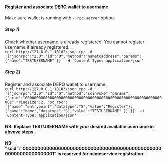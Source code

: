 #### Register and associate DERO wallet to username.   

Make sure wallet is running with ```--rpc-server``` option.

##### Step 1]
Check whether username is already registered. You cannot register username if already registered.  
``` curl http://127.0.0.1:10102/json_rpc -d '{"jsonrpc":"2.0","id":"0","method":"nametoaddress","params":{"name":"TESTUSERNAME" }}' -H 'Content-Type: application/json' ```  

##### Step 2]
Register and associate DERO wallet to username.  
``` curl http://127.0.0.1:10103/json_rpc -d '{"jsonrpc":"2.0","id":"0","method":"scinvoke","params":{"scid":"0000000000000000000000000000000000000000000000000000000000000001","ringsize":2, "sc_rpc":[{"name":"entrypoint","datatype":"S","value":"Register"}, {"name":"name","datatype":"S","value":"TESTUSERNAME" }] }}' -H 'Content-Type: application/json' ```  

#### NB: Replace TESTUSERNAME with your desired available username in abvove steps.  
#### NB: "scid":"0000000000000000000000000000000000000000000000000000000000000001"  is reserved for nameservice registration.  


